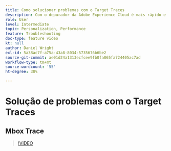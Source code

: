 ```yaml
---
title: Como solucionar problemas com o Target Traces
description: Com o depurador da Adobe Experience Cloud é mais rápido e fácil entender a implementação do Target. Saiba como se autenticar no Experience Cloud e usar a poderosa ferramenta Target Traces para inspecionar as qualificações de atividade e público, bem como o perfil do visitante.
role: User
level: Intermediate
topic: Personalization, Performance
feature: Troubleshooting
doc-type: feature video
kt: null
author: Daniel Wright
exl-id: 5a38ac7f-a75a-43a8-8034-5735676b6be2
source-git-commit: ae01d24a1313ecfcee9fb0fa865fa724405ac7ad
workflow-type: tm+mt
source-wordcount: '55'
ht-degree: 30%

---
```


# Solução de problemas com o Target Traces

## Mbox Trace

>[!VIDEO](https://video.tv.adobe.com/v/33345/?quality=12&captions=por_br)
